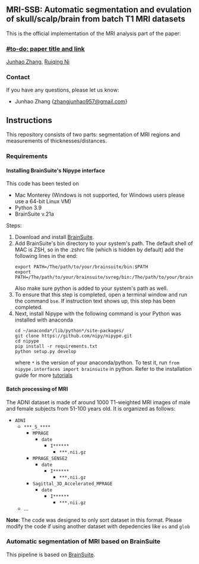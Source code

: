 ## MRI-SSB: Automatic segmentation and evulation of skull/scalp/brain from batch T1 MRI datasets
This is the official implementation of the MRI analysis part of the paper:

### [#to-do: paper title and link](https://stars.chromeexperiments.com)

[Junhao Zhang](https://junha0zhang.github.io/), [Ruiqing Ni](https://biomed.ee.ethz.ch/institute/People/person-detail.html?persid=225279)

### Contact
If you have any questions, please let us know:
- Junhao Zhang {zhangjunhao957@gmail.com}

## Instructions
This repository consists of two parts: segmentation of MRI regions and measurements of thicknesses/distances.

### Requirements

#### Installing BrainSuite's Nipype interface
This code has been tested on
- Mac Monterey (Windows is not supported, for Windows users please use a 64-bit Linux VM)
- Python 3.9
- BrainSuite v.21a

Steps:
1. Download and install [BrainSuite](http://brainsuite.org/).
2. Add BrainSuite's bin directory to your system's path. The default shell of MAC is ZSH, so in the .zshrc file (which is hidden by default) add the following lines in the end: 
    ```
    export PATH=/The/path/to/your/brainsuite/bin:$PATH
    export PATH=/The/path/to/your/brainsuite/svreg/bin:/The/path/to/your/brainsuite/bdp:/The/path/to/your/brainsuite/bin:$PATH
    ```
    Also make sure python is added to your system's path as well.
3. To ensure that this step is completed, open a terminal window and run the command ```bse```. If instruction text shows up, this step has been completed.
4. Next, install Nipype with the following command is your Python was installed with anaconda
    ```
    cd ~/anaconda*/lib/python*/site-packages/
    git clone https://github.com/nipy/nipype.git
    cd nipype
    pip install -r requirements.txt
    python setup.py develop
    ```
    where ```*``` is the version of your anaconda/python. To test it, run ```from nipype.interfaces import brainsuite``` in python. Refer to the installation guide for more [tutorials](http://brainsuite.org/nipype_installation/)
    
#### Batch processing of MRI
The ADNI dataset is made of around 1000 T1-weighted MRI images of male and female subjects from 51-100 years old. It is organized as follows:
- `ADNI`
    - `***_S_****`
        - `MPRAGE`
            - `date`   
                - `I******`
                    - `***.nii.gz`  
        - `MPRAGE_SENSE2`
            - `date` 
                - `I******` 
                    - `***.nii.gz`
        - `Sagittal_3D_Accelerated_MPRAGE`
            - `date`  
                - `I******`  
                    - `***.nii.gz`
    - ...
  
**Note**: The code was designed to only sort dataset in this format. Please modify the code if using another dataset with depedencies like `os` and `glob` 

### Automatic segmentation of MRI based on BrainSuite
This pipeline is based on [BrainSuite](http://brainsuite.org/).
